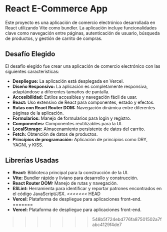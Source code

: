 # React E-Commerce App

Este proyecto es una aplicación de comercio electrónico desarrollada en React utilizando Vite como bundler. La aplicación incluye funcionalidades clave como navegación entre páginas, autenticación de usuario, búsqueda de productos, y gestión de carrito de compras.

## Desafío Elegido

El desafío elegido fue crear una aplicación de comercio electrónico con las siguientes características:
- **Despliegue:** La aplicación está desplegada en Vercel.
- **Diseño Responsivo:** La aplicación es completamente responsiva, adaptándose a diferentes tamaños de pantalla.
- **Accesibilidad:** Estilos accesibles y navegación fácil de usar.
- **React:** Uso extensivo de React para componentes, estado y efectos.
- **Rutas con React Router DOM:** Navegación dinámica entre diferentes páginas de la aplicación.
- **Formularios:** Manejo de formularios para login y registro.
- **Componentes:** Componentes reutilizables para la UI.
- **LocalStorage:** Almacenamiento persistente de datos del carrito.
- **Fetch:** Obtención de datos de productos.
- **Principios de programación:** Aplicación de principios como DRY, YAGNI, y KISS.

## Librerías Usadas

- **React:** Biblioteca principal para la construcción de la UI.
- **Vite:** Bundler rápido y liviano para desarrollo y construcción.
- **React Router DOM:** Manejo de rutas y navegación.
- **ESLint:** Herramienta para identificar y reportar patrones encontrados en el código JavaScript/JSX.
<<<<<<< HEAD
- **Vercel:** Plataforma de despliegue para aplicaciones front-end.
=======
- **Vercel:** Plataforma de despliegue para aplicaciones front-end.
>>>>>>> 548b5f724ebd776fa87501502a7fabc4129f4de7
